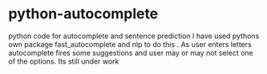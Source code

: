 # python-autocomplete
python code for autocomplete and sentence prediction
I have used pythons own package fast_autocomplete and nlp to do this .
As user enters letters autocomplete fires some suggestions and user may or may not select one of the options.
Its still under work 
